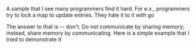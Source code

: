 A sample that I see many programmers find it hard. For e.x.,
programmers try to lock a map to update entries. They hate it to it
with go

The answer to that is -- don't. Do not communicate by sharing memory;
instead, share memory by communicating. Here is a simple example that
I tried to demonstrate it

